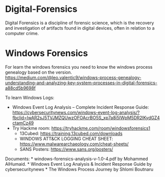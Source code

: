 # Digital-Forensics
Digital Forensics is a discipline of forensic science, which is the recovery and investigation of artifacts found in digital devices, often in relation to a computer crime.


# Windows Forensics

For learn the windows forensics you need to know the windows process genealogy based on the version.  
https://medium.com/@leo.valentic9/windows-process-genealogy-understanding-and-analyzing-key-system-processes-in-digital-forensics-a88cd5b9698f

To learn Windows Logs:

  * Windows Event Log Analysis – Complete Incident Response Guide: 
    https://cybersecuritynews.com/windows-event-log-analysis/?fbclid=IwAR2sJ5TVJMZQUwzOFOAcrBO5S_xp7a8i5IWpM5DR2lKydGZ4ctamCz49
  * Try Hackme room:
    https://tryhackme.com/room/windowsforensics1
	* 13Cubed:
	  https://training.13cubed.com/downloads
	* WINDOWS ATT&CK LOGGING CHEAT SHEET: 
	  https://www.malwarearchaeology.com/cheat-sheets/
	* SANS Posters:
	  https://www.sans.org/posters/

Documents:
	* windows-forensics-analysis-v-1.0-4.pdf by Mohammed AlHumaid.
 	* Windows Event Log Analysis & Incident Response Guide by cybersecuritynews
  	* The Windows Process Journey by Shlomi Boutnaru
	
